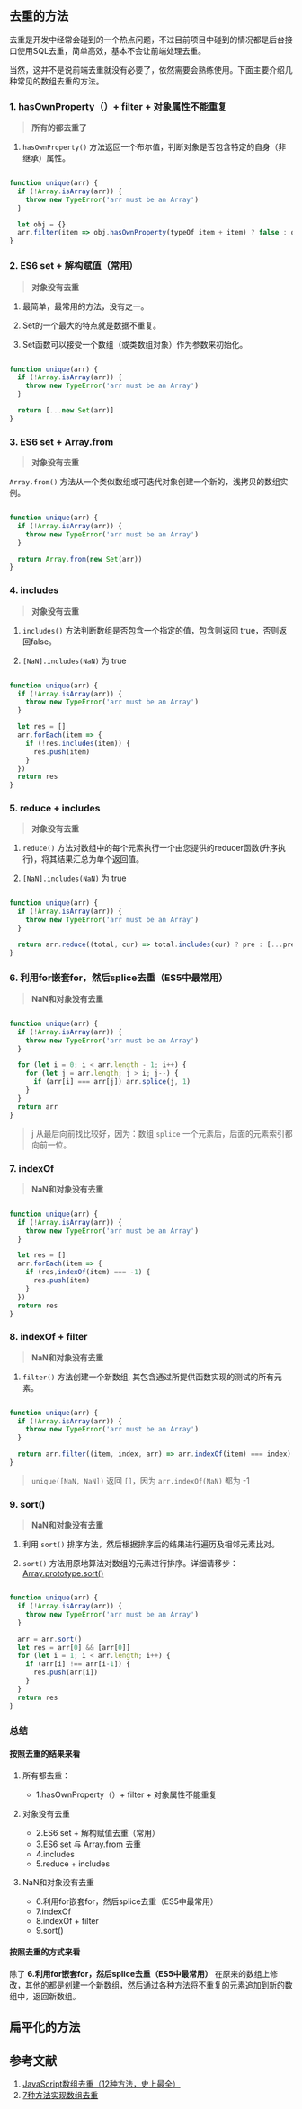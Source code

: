 


## 去重的方法

去重是开发中经常会碰到的一个热点问题，不过目前项目中碰到的情况都是后台接口使用SQL去重，简单高效，基本不会让前端处理去重。

当然，这并不是说前端去重就没有必要了，依然需要会熟练使用。下面主要介绍几种常见的数组去重的方法。


### 1. hasOwnProperty（）+ filter + 对象属性不能重复

> __所有的都去重了__

1. `hasOwnProperty()` 方法返回一个布尔值，判断对象是否包含特定的自身（非继承）属性。

```js

function unique(arr) {
  if (!Array.isArray(arr)) {
    throw new TypeError('arr must be an Array')
  }

  let obj = {}
  arr.filter(item => obj.hasOwnProperty(typeOf item + item) ? false : obj[typeOf item + item] = true)
}

```


### 2. ES6 set + 解构赋值（常用）

> __对象没有去重__

1. 最简单，最常用的方法，没有之一。

2. Set的一个最大的特点就是数据不重复。

3. Set函数可以接受一个数组（或类数组对象）作为参数来初始化。

```js

function unique(arr) {
  if (!Array.isArray(arr)) {
    throw new TypeError('arr must be an Array')
  }

  return [...new Set(arr)]
}

```


### 3. ES6 set + Array.from 

> __对象没有去重__

`Array.from()` 方法从一个类似数组或可迭代对象创建一个新的，浅拷贝的数组实例。

```js

function unique(arr) {
  if (!Array.isArray(arr)) {
    throw new TypeError('arr must be an Array')
  }

  return Array.from(new Set(arr))
}

```


### 4. includes

> __对象没有去重__

1. `includes()` 方法判断数组是否包含一个指定的值，包含则返回 true，否则返回false。

2. `[NaN].includes(NaN)` 为 true

```js

function unique(arr) {
  if (!Array.isArray(arr)) {
    throw new TypeError('arr must be an Array')
  }

  let res = []
  arr.forEach(item => {
    if (!res.includes(item)) {
      res.push(item)
    }
  })
  return res
}

```


### 5. reduce + includes

> __对象没有去重__

1. `reduce()` 方法对数组中的每个元素执行一个由您提供的reducer函数(升序执行)，将其结果汇总为单个返回值。

2. `[NaN].includes(NaN)` 为 true

```js

function unique(arr) {
  if (!Array.isArray(arr)) {
    throw new TypeError('arr must be an Array')
  }

  return arr.reduce((total, cur) => total.includes(cur) ? pre : [...pre, cur], [])
}

```


### 6. 利用for嵌套for，然后splice去重（ES5中最常用）

> __NaN和对象没有去重__

```js

function unique(arr) {
  if (!Array.isArray(arr)) {
    throw new TypeError('arr must be an Array')
  }

  for (let i = 0; i < arr.length - 1; i++) {
    for (let j = arr.length; j > i; j--) {
      if (arr[i] === arr[j]) arr.splice(j, 1)
    }
  }
  return arr
}

```

> j 从最后向前找比较好，因为：数组 `splice` 一个元素后，后面的元素索引都向前一位。


### 7. indexOf

> __NaN和对象没有去重__

```js

function unique(arr) {
  if (!Array.isArray(arr)) {
    throw new TypeError('arr must be an Array')
  }

  let res = []
  arr.forEach(item => {
    if (res,indexOf(item) === -1) {
      res.push(item)
    }
  })
  return res
}

```

### 8. indexOf + filter

> __NaN和对象没有去重__

1. `filter()` 方法创建一个新数组, 其包含通过所提供函数实现的测试的所有元素。

```js

function unique(arr) {
  if (!Array.isArray(arr)) {
    throw new TypeError('arr must be an Array')
  }

  return arr.filter((item, index, arr) => arr.indexOf(item) === index)
}

```

> `unique([NaN, NaN])` 返回 `[]`，因为 `arr.indexOf(NaN)` 都为 -1

### 9. sort()

> __NaN和对象没有去重__

1. 利用 `sort()` 排序方法，然后根据排序后的结果进行遍历及相邻元素比对。

2. `sort()` 方法用原地算法对数组的元素进行排序。详细请移步：[Array.prototype.sort()](https://developer.mozilla.org/zh-CN/docs/Web/JavaScript/Reference/Global_Objects/Array/sort)

```js

function unique(arr) {
  if (!Array.isArray(arr)) {
    throw new TypeError('arr must be an Array')
  }

  arr = arr.sort()
  let res = arr[0] && [arr[0]]
  for (let i = 1; i < arr.length; i++) {
    if (arr[i] !== arr[i-1]) {
      res.push(arr[i])
    }
  }
  return res
}

```

### 总结

#### 按照去重的结果来看

1. 所有都去重：

    -   1.hasOwnProperty（）+ filter + 对象属性不能重复

2. 对象没有去重

    -   2.ES6 set + 解构赋值去重（常用）
    -   3.ES6 set 与 Array.from 去重 
    -   4.includes
    -   5.reduce + includes

3. NaN和对象没有去重

    -   6.利用for嵌套for，然后splice去重（ES5中最常用）
    -   7.indexOf
    -   8.indexOf + filter
    -   9.sort()

#### 按照去重的方式来看

除了 __6.利用for嵌套for，然后splice去重（ES5中最常用）__ 在原来的数组上修改，其他的都是创建一个新数组，然后通过各种方法将不重复的元素追加到新的数组中，返回新数组。


## 扁平化的方法

## 参考文献

1. [JavaScript数组去重（12种方法，史上最全）](https://segmentfault.com/a/1190000016418021)
2. [7种方法实现数组去重](https://juejin.cn/post/6844903602197102605)